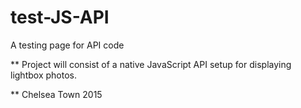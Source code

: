 # test-JS-API
A testing page for API code

** Project will consist of a native JavaScript API setup for displaying lightbox photos.

** Chelsea Town 2015

